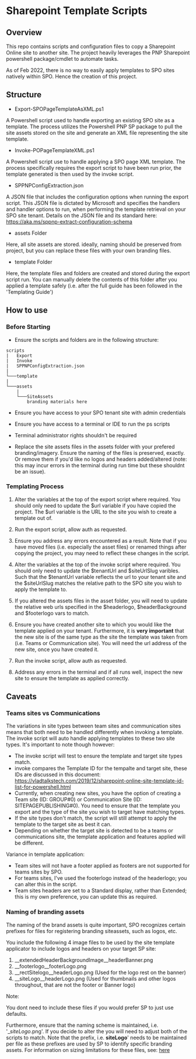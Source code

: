 # Sharepoint Template Scripts 

## Overview 

This repo contains scripts and configuration files to copy a Sharepoint Online site to another site. 
The project heavily leverages the PNP Sharepoint powershell package/cmdlet to automate tasks. 

As of Feb 2022, there is no way to easily apply templates to SPO sites natively within SPO. Hence the creation of this project.

## Structure

- Export-SPOPageTemplateAsXML.ps1

A Powershell script used to handle exporting an existing SPO site as a template. The process utilizes the Powershell PNP SP package to pull the site assets stored on the site and generate an XML file representing the site template. 

- Invoke-POPageTemplateXML.ps1

A Powershell script use to handle applying a SPO page XML template. The process specifically requires the export script to have been run prior, the template generated is then used by the invoke script. 

- SPPNPConfigExtraction.json

A JSON file that includes the configuration options when running the export script. This JSON file is dictated by Microsoft and specifies the handlers and handler options to run, when performing the template retrieval on your SPO site tenant.
Details on the JSON file and its standard here: https://aka.ms/sppnp-extract-configuration-schema

- assets Folder

Here, all site assets are stored. ideally, naming should be preserved from project, but you can replace these files with your own branding files.

- template Folder

Here, the template files and folders are created and stored during the export script run. You can manually delete the contents of this folder after you applied a template safely (i.e. after the full guide has been followed in the 'Templating Guide')


## How to use

### Before Starting 

- Ensure the scripts and folders are in the following structure:

```
scripts
|   Export
|   Invoke
|   SPPNPConfigExtraction.json
|
└───template
|
└───assets
    |
    └───SiteAssets
        branding materials here

```

- Ensure you have access to your SPO tenant site with admin credentials

- Ensure you have access to a terminal or IDE to run the ps scripts

- Terminal administrator rights shouldn't be required

- Replace the site assets files in the assets folder with your prefered branding/imagery. Ensure the naming of the files is preserved, exactly. Or remove them if you'd like no logos and headers added/altered (note: this may incur errors in the terminal during run time but these shouldnt be an issue).

### Templating Process

1. Alter the variables at the top of the export script where required. You should only need to update the $url variable if you have copied the project. The $url variable is the URL to the site you wish to create a template out of. 

2. Run the export script, allow auth as requested.

3. Ensure you address any errors encountered as a result. Note that if you have moved files (i.e. especially the asset files) or renamed things after copying the project, you may need to reflect these changes in the script.

4. Alter the variables at the top of the invoke script where required. You should only need to update the $tenantUrl and $siteUrlSlug varibles. Such that the $tenantUrl variable reflects the url to your tenant site and the $siteUrlSlug matches the relative path to the SPO site you wish to apply the template to.

5. If you altered the assets files in the asset folder, you will need to update the relative web urls specified in the $headerlogo, $headerBackground and $footerlogo vars to match. 

6. Ensure you have created another site to which you would like the template applied on your tenant. Furthermore, it is **very important** that the new site is of the same type as the site the template was taken from (i.e. Teams or Communication site). You will need the url address of the new site, once you have created it.  

7. Run the invoke script, allow auth as requested. 

8. Address any errors in the terminal and if all runs well, inspect the new site to ensure the template as applied correctly.

## Caveats

### Teams sites vs Communications

The variations in site types between team sites and communication sites means that both need to be handled differently when invoking a template. 
The invoke script will auto handle applying templates to these two site types. 
It's important to note though however: 

- The invoke script will test to ensure the template and target site types match. 
- invoke compares the Template ID for the tempalte and target site, these IDs are discussed in this document: https://vladtalkstech.com/2019/12/sharepoint-online-site-template-id-list-for-powershell.html
- Currently, when creating new sites, you have the option of creating a Team site (ID: GROUP#0) or Communication Site (ID: SITEPAGEPUBLISHING#0). You need to ensure that the template you export and the type of the site you wish to target have matching types. 
- If the site types don't match, the script will still attempt to apply the template to the target site as best it can. 
- Depending on whether the target site is detected to be a teams or communications site, the template application and features applied will be different. 

Variance in template application: 

- Team sites will not have a footer applied as footers are not supported for teams sites by SPO. 
- For teams sites, I've used the footerlogo instead of the headerlogo; you can alter this in the script. 
- Team sites headers are set to a Standard display, rather than Extended; this is my own preference, you can update this as required. 

### Naming of branding assets

The naming of the brand assets is quite important, SPO recognizes certain prefixes for files for registering branding siteassets, such as logos, etc.

You include the following 4 image files to be used by the site template applicator to include logos and headers on your target SP site: 
1. __extendedHeaderBackgroundImage__headerBanner.png
2. __footerlogo__footerLogo.png
3. __rectSitelogo__headerLogo.png (Used for the logo rest on the banner)
4. __siteLogo__headerLogo.png (Used for thumbnails and other logos throughout, that are not the footer or Banner logo)

Note: 

You dont need to include these files if you would prefer SP to just use defaults. 

Furthermore, ensure that the naming scheme is maintained, i.e. '__siteLogo_<filename>.png'.
If you decide to alter the <filename> you will need to adjust both of the scripts to match. Note that the prefix, i.e. __siteLogo__' needs to be maintained per file as these prefixes are used by SP to identify specific branding assets.
For information on sizing limitations for these files, see: [here](https://support.microsoft.com/en-us/office/image-sizing-and-scaling-in-sharepoint-modern-pages-dc510065-b5a5-4654-bc94-e3ecbbb57d8d)
